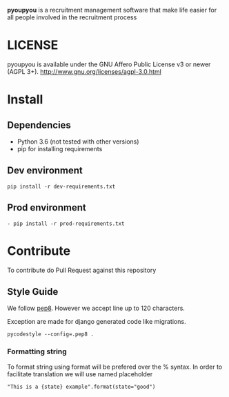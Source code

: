 **pyoupyou** is a recruitment management software that make life easier for all people involved in the recruitment process
 
# LICENSE

pyoupyou is available under the GNU Affero Public License v3 or newer (AGPL 3+).
http://www.gnu.org/licenses/agpl-3.0.html

# Install

## Dependencies

- Python 3.6 (not tested with other versions)
- pip for installing requirements

## Dev environment

```
pip install -r dev-requirements.txt
```

## Prod environment

```
- pip install -r prod-requirements.txt
```

# Contribute

To contribute do Pull Request against this repository

## Style Guide

We follow [pep8](https://www.python.org/dev/peps/pep-0008/). However we accept line up to 120 characters.

Exception are made for django generated code like migrations.

`pycodestyle --config=.pep8 .`

### Formatting string

To format string using format will be prefered over the % syntax. In order to facilitate translation we will use named placeholder

```
"This is a {state} example".format(state="good")
```
